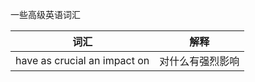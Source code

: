 一些高级英语词汇

|             词汇             | 解释             |
| :--------------------------: | ---------------- |
| have as crucial an impact on | 对什么有强烈影响 |

